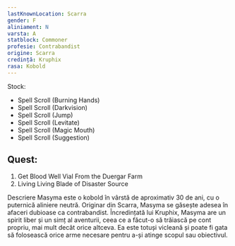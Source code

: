 ```yaml
---
lastKnownLocation: Scarra
gender: F
aliniament: N
varsta: A
statblock: Commoner
profesie: Contrabandist
origine: Scarra
credință: Kruphix
rasa: Kobold
---
```



Stock:
- Spell Scroll (Burning Hands)
- Spell Scroll (Darkvision)
- Spell Scroll (Jump)
- Spell Scroll (Levitate)
- Spell Scroll (Magic Mouth)
- Spell Scroll (Suggestion)


## Quest:
1. Get Blood Well Vial From the Duergar Farm 
2. Living  Living Blade of Disaster Source

Descriere
 Masyma este o kobold în vârstă de aproximativ 30 de ani, cu o puternică aliniere neutră. Originar din Scarra, Masyma se găsește adesea în afaceri dubioase ca contrabandist. Încredințată lui Kruphix, Masyma are un spirit liber și un simț al aventurii, ceea ce a făcut-o să trăiască pe cont propriu, mai mult decât orice altceva. Ea este totuși vicleană și poate fi gata să folosească orice arme necesare pentru a-și atinge scopul sau obiectivul.

